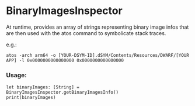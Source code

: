 # BinaryImagesInspector
At runtime, provides an array of strings representing binary image infos that are then used with the atos command to symbolicate stack traces.

e.g.:
```
atos -arch arm64 -o [YOUR-DSYM-ID].dSYM/Contents/Resources/DWARF/[YOUR APP] -l 0x0000000000000000 0x0000000000000000
```

### Usage:

```
let binaryImages: [String] = BinaryImagesInspector.getBinaryImagesInfo()
print(binaryImages)
```


